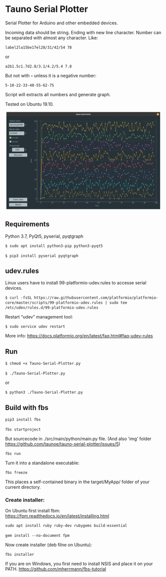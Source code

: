 # Tauno Serial Plotter
Serial Plotter for Arduino and other embedded devices.

Incoming data should be string. Ending with new line character. Number can be separated with almost any character.
Like:

    label2la15be17el28/31/42/54 78

or

    a2b1.5c1.7d2.8/3.1/4.2/5.4 7.8

But not with **-** unless it is a negative number:

    5-10-22-33-40-55-62-75

Script will extracts all numbers and generate graph.

Tested on Ubuntu 19.10.


![Screenshot on ubuntu](https://github.com/taunoe/tauno-serial-plotter/blob/master/img/screenshot.png)

## Requirements

Python 3.7, PyQt5, pyserial, pyqtgraph

    $ sudo apt install python3-pip python3-pyqt5

    $ pip3 install pyserial pyqtgraph



## udev.rules

Linux users have to install 99-platformio-udev.rules to accesse serial devices.

    $ curl -fsSL https://raw.githubusercontent.com/platformio/platformio-core/master/scripts/99-platformio-udev.rules | sudo tee /etc/udev/rules.d/99-platformio-udev.rules

Restart “udev” management tool:

    $ sudo service udev restart

More info: https://docs.platformio.org/en/latest/faq.html#faq-udev-rules

## Run
    $ chmod +x Tauno-Serial-Plotter.py

    $ ./Tauno-Serial-Plotter.py

or 

    $ python3 ./Tauno-Serial-Plotter.py


## Build with fbs

    pip3 install fbs

    fbs startproject

But sourcecode in ./src/main/python/main.py file. (And also 'img' folder https://github.com/taunoe/tauno-serial-plotter/issues/5)

    fbs run

Turn it into a standalone executable:

    fbs freeze

This places a self-contained binary in the target/MyApp/ folder of your current directory.

### Create installer:

On Ubuntu first install fbm: https://fpm.readthedocs.io/en/latest/installing.html

    sudo apt install ruby ruby-dev rubygems build-essential

    gem install --no-document fpm

Now create installer (deb filne on Ubuntu):

    fbs installer

If you are on Windows, you first need to install NSIS and place it on your PATH.
https://github.com/mherrmann/fbs-tutorial


